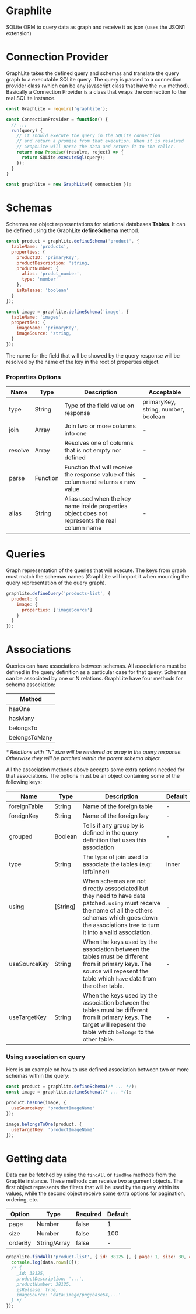 # Graphlite
SQLite ORM to query data as graph and receive it as json (uses the JSON1 extension)

# Connection Provider
GraphLite takes the defined query and schemas and translate the query graph to a executable SQLite query. The query is passed to a connection provider class (which can be any javascript class that have the ```run``` method). Basically a Connection Provider is a class that wraps the connection to the real SQLite instance.

```javascript
const GraphLite = require('graphlite');

const ConnectionProvider = function() {
  // ...
  run(query) {
    // it should execute the query in the SQLite connection
    // and return a promise from that execution. When it is resolved
    // GraphLite will parse the data and return it to the caller.
    return new Promise((resolve, reject) => {
      return SQLite.executeSql(query);
    });
  }
}

const graphlite = new GraphLite({ connection });
```

# Schemas
Schemas are object representations for relational databases <b>Tables</b>. It can be defined using the GraphLite <b>defineSchema</b> method.
```javascript
const product = graphlite.defineSchema('product', {
  tableName: 'products',
  properties: {
    productID: 'primaryKey',
    productDescription: 'string,
    productNumber: {
      alias: 'produt_number',
      type: 'number'
    },
    isRelease: 'boolean'
  }
});

const image = graphlite.defineSchema('image', {
  tableName: 'images',
  properties: {
    imageName: 'primaryKey',
    imageSource: 'string,
  }
});
```

The name for the field that will be showed by the query response will be resolved by the name of the key in the root of properties object.

### Properties Options
| Name | Type | Description | Acceptable |
| ---- | ---- | ----------- | ---------- |
| type | String | Type of the field value on response | primaryKey, string, number, boolean |
| join | Array | Join two or more columns into one | - |
| resolve | Array | Resolves one of columns that is not empty nor defined | - |
| parse | Function | Function that will receive the response value of this column and returns a new value | - |
| alias | String | Alias used when the key name inside properties object does not represents the real column name | - |


# Queries
Graph representation of the queries that will execute. The keys from graph must match the schemas names (GraphLite will import it when mounting the query representation of the query graph).
```javascript
graphlite.defineQuery('products-list', {
  product: {
    image: {
      properties: ['imageSource']
    }
  }
});
```

# Associations
Queries can have associations between schemas. All associations must be defined in the query definition as a particular case for that query.
Schemas can be associated by one or N relations. GraphLite have four methods for schema association:

| Method |
| ------ |
| hasOne |
| hasMany |
| belongsTo |
| belongsToMany |

<i>* Relations with "N" size will be rendered as array in the query response. Otherwise they will be patched within the parent schema object.</i>

All the association methods above accepts some extra options needed for that associations. The options must be an object containing some of the following keys:

| Name | Type | Description | Default |
| ---- | ---- | ----------- | ------- |
| foreignTable | String | Name of the foreign table | - |
| foreignKey | String | Name of the foreign key | - |
| grouped | Boolean | Tells if any group by is defined in the query definition that uses this association | - |
| type | String | The type of join used to associate the tables (e.g: left/inner) | inner |
| using | [String] | When schemas are not directly asssociated but they need to have data patched. ```using``` must receive the name of all the others schemas which goes down the associations tree to turn it into a valid association. | - |
| useSourceKey | String | When the keys used by the association between the tables must be different from it primary keys. The source will repesent the table which ```have``` data from the other table. | - |
| useTargetKey | String | When the keys used by the association between the tables must be different from it primary keys. The target will repesent the table which ```belongs``` to the other table. | - |

### Using association on query
Here is an example on how to use defined association between two or more schemas within the query:

```javascript
const product = graphlite.defineSchema(/* ... */);
const image = graphlite.defineSchema(/* ... */);

product.hasOne(image, {
  useSourceKey: 'productImageName'
});

image.belongsToOne(product, {
  useTargetKey: 'productImageName'
});
```

# Getting data
Data can be fetched by using the ```findAll``` or ```findOne``` methods from the Graplite instance.
These methods can receive two argument objects. The first object represents the filters that will be used by the query within its values, while the second object receive some extra options for pagination, ordering, etc.

| Option | Type   | Required | Default |
| ------ | ------ | -------- | ------- |
| page   | Number | false    | 1       |
| size   | Number | false    | 100     |
| orderBy | String/Array | false | - |

```javascript
graphlite.findAll('product-list', { id: 38125 }, { page: 1, size: 30, orderBy: 'productNumber' }).then(data => {
  console.log(data.rows[0]);
  /* {
    _id: 38125,
    productDescription: '...',
    productNumber: 38125,
    isRelease: true,
    imageSource: 'data:image/png;base64,...'
  } */  
});
```
